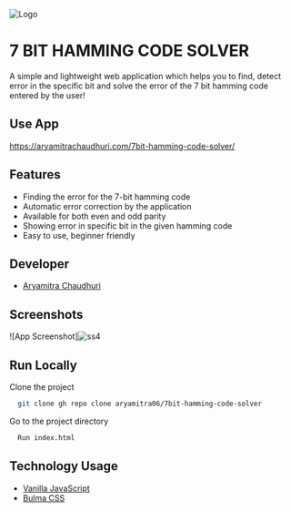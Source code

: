 
![Logo](https://dev-to-uploads.s3.amazonaws.com/uploads/articles/th5xamgrr6se0x5ro4g6.png)

# 7 BIT HAMMING CODE SOLVER
A simple and lightweight web application which helps you to find, detect error in the specific bit and solve the error of the 7 bit hamming code entered by the user!

## Use App

https://aryamitrachaudhuri.com/7bit-hamming-code-solver/


## Features

- Finding the error for the 7-bit hamming code
- Automatic error correction by the application
- Available for both even and odd parity
- Showing error in specific bit in the given hamming code
- Easy to use, beginner friendly

## Developer

- [Aryamitra Chaudhuri](https://www.github.com/aryamitra06)


## Screenshots

![App Screenshot]![ss4](https://user-images.githubusercontent.com/79497113/141037487-7f864425-d880-4fc9-8fe2-3d3ae0f369d9.PNG)




## Run Locally

Clone the project

```bash
  git clone gh repo clone aryamitra06/7bit-hamming-code-solver
```

Go to the project directory

```bash
  Run index.html
```
## Technology Usage

 - [Vanilla JavaScript](http://vanilla-js.com/)
 - [Bulma CSS](https://bulma.io/)
